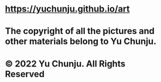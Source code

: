 # https://yuchunju.github.io/art
# The copyright of all the pictures and other materials belong to Yu Chunju.
# © 2022 Yu Chunju. All Rights Reserved
